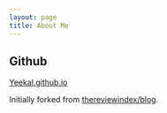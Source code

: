 ```yaml
---
layout: page
title: About Me
---
```

## Github

[Yeekal.github.io](https://yeekal.github.io/)

Initially forked from [thereviewindex/blog](https://github.com/thereviewindex/blog).
